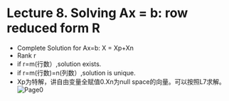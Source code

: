 # Lecture 8. Solving Ax = b: row reduced form R
* Complete Solution for Ax=b: X = Xp+Xn 
* Rank r
* if r=m(行数）,solution exists.
* if r=m(行数)=n(列数）,solution is unique.  
* Xp为特解，讲自由变量全赋值0.Xn为null space的向量。可以按照L7求解。  
![Page0](https://github.com/zhukuixi/RainyNight/blob/master/LinearAlgebra/Images/L8_1.jpg)  
